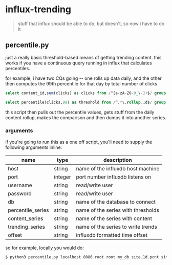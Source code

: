 # influx-trending

> stuff that influx should be able to do, but doesn't, so now i have to do it


## percentile.py

just a really basic threshold-based means of getting trending content. this works if you have a continuous query 
running in influx that calculates percentiles.

for example, i have two CQs going -- one rolls up data daily, and the other then computes the 99th percentile 
for that day by total number of clicks

```sql
select content_id,sum(clicks) as clicks from /^[a-zA-Z0-9_\-]+$/ group by content_id,time(1d) into :series_name.rollup.1d
```

```sql
select percentile(clicks,99) as threshold from /^.*\.rollup.1d$/ group by time(1d) into :series_name.percentile.99
```

this script then pulls out the percentile values, gets stuff from the daily content rollup, makes the comparison and 
then dumps it into another series.

### arguments

if you're going to run this as a one off script, you'll need to supply the following arguments inline:

| name              | type   | description                        |
| ----------------- | ------ | ---------------------------------- |
| host              | string | name of the influxdb host machine  |
| port              | integer| port number influxdb listens on    |
| username          | string | read/write user                    |
| password          | string | read/write user                    |
| db                | string | name of the database to connect    |
| percentile_series | string | name of the series with thresholds |
| content_series    | string | name of the series with content    |
| trending_series   | string | name of the series to write trends |
| offset            | string | influxdb formatted time offset     |

so for example, locally you would do:

```bash
$ python3 percentile.py localhost 8086 root root my_db site.1d.pcnt site.1d site.1d.trend 1d
```
